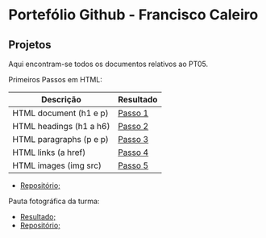 # Portefólio Github - Francisco Caleiro

## Projetos

Aqui encontram-se todos os documentos relativos ao PT05.


Primeiros Passos em HTML:

| Descrição | Resultado |
| ------ | ------ |
| HTML document (h1 e p) | [Passo 1][passo1] |
| HTML headings (h1 a h6) | [Passo 2][passo2] |
| HTML paragraphs (p e p) | [Passo 3][passo3] |
| HTML links (a href) | [Passo 4][passo4] |
| HTML images (img src) | [Passo 5][passo5] |

- [Repositório;](https://github.com/franciscocaleiro/estrutura-html)


Pauta fotográfica da turma:

- [Resultado;](https://pedooor.github.io/pt05_tabela/)
- [Repositório;](https://github.com/pedooor/pt05_tabela)

[passo1]: https://franciscocaleiro.github.io/estrutura-html/passo_1_-_headings_e_parágrafos.html
[passo2]: https://pedooor.github.io/primeiros_passos_html/cabecalhos.html
[passo3]: https://pedooor.github.io/primeiros_passos_html/paragrafo.html
[passo4]: https://pedooor.github.io/primeiros_passos_html/links.html
[passo5]: https://pedooor.github.io/primeiros_passos_html/imagem.html
